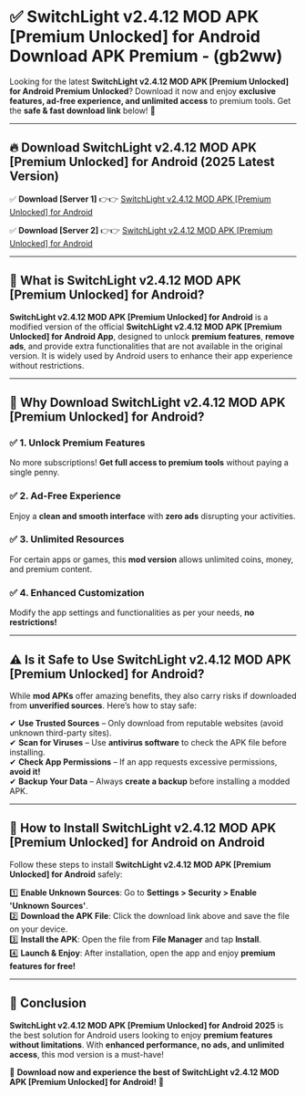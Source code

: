 
# ✅ SwitchLight v2.4.12 MOD APK [Premium Unlocked] for Android Download APK Premium -  (gb2ww) 

Looking for the latest **SwitchLight v2.4.12 MOD APK [Premium Unlocked] for Android Premium Unlocked**? Download it now and enjoy **exclusive features, ad-free experience, and unlimited access** to premium tools. Get the **safe & fast download link** below! 🚀

---

## 🔥 Download SwitchLight v2.4.12 MOD APK [Premium Unlocked] for Android (2025 Latest Version)

✅ **Download [Server 1]** 👉👉 [SwitchLight v2.4.12 MOD APK [Premium Unlocked] for Android ](https://apkcomod.com?title=SwitchLight_v2.4.12_MOD_APK_[Premium_Unlocked]_for_Android)  

✅ **Download [Server 2]** 👉👉 [SwitchLight v2.4.12 MOD APK [Premium Unlocked] for Android ](https://apkcomod.com?title=SwitchLight_v2.4.12_MOD_APK_[Premium_Unlocked]_for_Android)  


---

## 📌 What is SwitchLight v2.4.12 MOD APK [Premium Unlocked] for Android?

**SwitchLight v2.4.12 MOD APK [Premium Unlocked] for Android** is a modified version of the official **SwitchLight v2.4.12 MOD APK [Premium Unlocked] for Android App**, designed to unlock **premium features**, **remove ads**, and provide extra functionalities that are not available in the original version. It is widely used by Android users to enhance their app experience without restrictions.

---

## 🌟 Why Download SwitchLight v2.4.12 MOD APK [Premium Unlocked] for Android?

### ✅ 1. Unlock Premium Features
No more subscriptions! **Get full access to premium tools** without paying a single penny.

### ✅ 2. Ad-Free Experience
Enjoy a **clean and smooth interface** with **zero ads** disrupting your activities.

### ✅ 3. Unlimited Resources
For certain apps or games, this **mod version** allows unlimited coins, money, and premium content.

### ✅ 4. Enhanced Customization
Modify the app settings and functionalities as per your needs, **no restrictions!**

---

## ⚠️ Is it Safe to Use SwitchLight v2.4.12 MOD APK [Premium Unlocked] for Android?

While **mod APKs** offer amazing benefits, they also carry risks if downloaded from **unverified sources**. Here’s how to stay safe:

✔ **Use Trusted Sources** – Only download from reputable websites (avoid unknown third-party sites).  
✔ **Scan for Viruses** – Use **antivirus software** to check the APK file before installing.  
✔ **Check App Permissions** – If an app requests excessive permissions, **avoid it!**  
✔ **Backup Your Data** – Always **create a backup** before installing a modded APK.

---

## 📲 How to Install SwitchLight v2.4.12 MOD APK [Premium Unlocked] for Android on Android

Follow these steps to install **SwitchLight v2.4.12 MOD APK [Premium Unlocked] for Android** safely:

1️⃣ **Enable Unknown Sources**: Go to **Settings > Security > Enable 'Unknown Sources'**.  
2️⃣ **Download the APK File**: Click the download link above and save the file on your device.  
3️⃣ **Install the APK**: Open the file from **File Manager** and tap **Install**.  
4️⃣ **Launch & Enjoy**: After installation, open the app and enjoy **premium features for free!**

---

## 🚀 Conclusion

**SwitchLight v2.4.12 MOD APK [Premium Unlocked] for Android 2025** is the best solution for Android users looking to enjoy **premium features without limitations**. With **enhanced performance, no ads, and unlimited access**, this mod version is a must-have!

🔻 **Download now and experience the best of SwitchLight v2.4.12 MOD APK [Premium Unlocked] for Android!** 🔻

